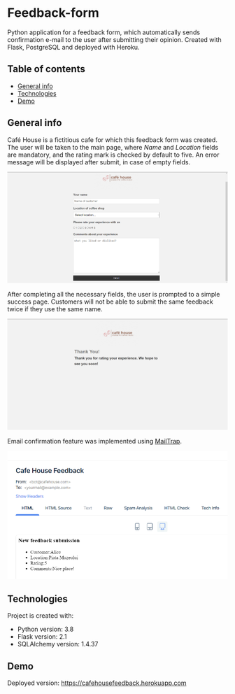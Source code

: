 # Feedback-form

Python application for a feedback form, which automatically sends confirmation e-mail to the user after submitting their opinion. 
Created with Flask, PostgreSQL and deployed with Heroku. 

## Table of contents
* [General info](#general-info)
* [Technologies](#technologies)
* [Demo](#demo) 

## General info 
Café House is a fictitious cafe for which this feedback form was created. The user will be taken to the main page, where *Name* and *Location* fields are mandatory, 
and the rating mark is checked by default to five. An error message will be displayed after submit, in case of empty fields. 

![Main page](./static/mainpage.png)

After completing all the necessary fields, the user is prompted to a simple success page. Customers will not be able to submit the same
feedback twice if they use the same 
name. 

![Success page](./static/successpage.png)

Email confirmation feature was implemented using [MailTrap]("mailtrap.io"). 

![Mail confirmation page](./static/mailconfirmation.png)

## Technologies 
Project is created with: 
* Python version: 3.8 
* Flask version: 2.1
* SQLAlchemy version: 1.4.37 

## Demo 
Deployed version: https://cafehousefeedback.herokuapp.com


